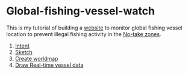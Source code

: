 # Global-fishing-vessel-watch
This is my tutorial of building a <a href="http://www.chyangdesign.com/" target="null">website</a> to monitor global fishing vessel location to prevent illegal fishing activity in the [No-take zones](http://www.protectplanetocean.org/introduction/introbox/glossary/glossary/introduction-item.html#notake). 

1. [Intent](Intent.md)
2. [Sketch](Quick_sketches.md)
3. [Create worldmap](Create_map)
4. [Draw Real-time vessel data](Realtime_data)
